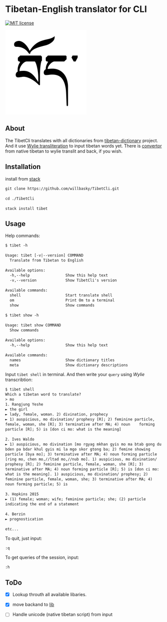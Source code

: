 # Tibetan-English translator for CLI

[![MIT license](https://img.shields.io/badge/license-MIT-blue.svg)](LICENSE)

![Bod](bod.jpg)

## About

The TibetCli translates with all dictionaries from [tibetan-dictionary](https://github.com/christiansteinert/tibetan-dictionary) project. And it use [Wylie transliteration](https://en.wikipedia.org/wiki/Wylie_transliteration) to input tibetan words yet. There is [convertor](http://www.digitaltibetan.org/cgi-bin/wylie.pl) from native tibetan to wylie translit and back, if you wish.

## Installation

install from [stack](https://docs.haskellstack.org/en/stable/README/#how-to-install)

    git clone https://github.com/willbasky/TibetCli.git

    cd ./TibetCli

    stack install tibet

## Usage

Help commands:

    $ tibet -h
    
    Usage: tibet [-v|--version] COMMAND
      Translate from Tibetan to English

    Available options:
      -h,--help                Show this help text
      -v,--version             Show TibetCli's version

    Available commands:
      shell                    Start translate shell
      om                       Print Om to a terminal
      show                     Show commands

    $ tibet show -h
    
    Usage: tibet show COMMAND
      Show commands

    Available options:
      -h,--help                Show this help text

    Available commands:
      names                    Show dictionary titles
      meta                     Show dictionary descriptions

Input `tibet shell` in terminal. And then write your `query` using _Wylie_ transcribtion:

    $ tibet shell
    Which a tibetan word to translate?
    > mo
    1. Rangjung Yeshe
    ► the girl
    ► lady, female, woman. 2) divination, prophecy
    ► 1) auspicious, mo divination/ prophesy [R]; 2) feminine particle, female, woman, she [R]; 3) terminative after MA; 4) noun    forming particle [R]; 5) is [don ci mo: what is the meaning]

    2. Ives Waldo
    ► 1) auspicious, mo divination [mo rgyag mkhan gyis mo ma btab gong du bden pa bdar khul gyis mi la mgo skor gtong ba; 2) femine showing particle [bya mo]; 3) terminative after MA; 4) noun forming particle [ring mo, chen mo,//ltad mo,//nub mo]. 1) auspicious, mo divination/ prophesy [R]; 2) feminine particle, female, woman, she [R]; 3) terminative after MA; 4) noun forming particle [R]; 5) is [don ci mo: what is the meaning]. 1) auspicious, mo divination/ prophesy; 2) feminine particle, female, woman, she; 3) terminative after MA; 4) noun forming particle; 5) is

    3. Hopkins 2015
    ► (1) female; woman; wife; feminine particle; she; (2) particle indicating the end of a statement

    4. Berzin
    ► prognostication

    etc...

To quit, just input:

    :q

To get queries of the session, input:

    :h

## ToDo

- [x] Lookup throuth all available libaries.
- [x] move backand to [lib](https://hackage.haskell.org/package/optparse-applicative-0.14.2.0)
- [ ] Handle unicode (native tibetan script) from input

